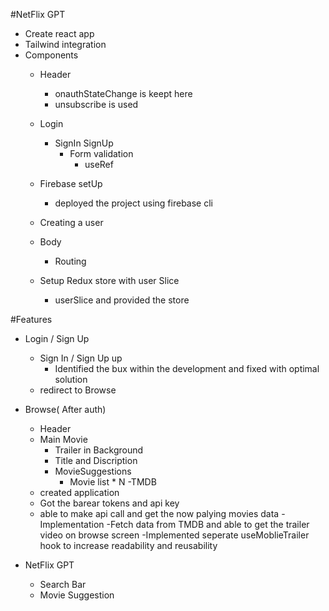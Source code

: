 #NetFlix GPT

- Create react app
- Tailwind integration
- Components
    - Header
        - onauthStateChange is keept here
        - unsubscribe is used
    - Login 
        - SignIn SignUp
            - Form validation
                - useRef

    - Firebase setUp
        - deployed the project using firebase cli
    - Creating a user            
    - Body
        - Routing
    
    - Setup Redux store with user Slice
        - userSlice and provided the store
    

#Features 
- Login / Sign Up
    -   Sign In / Sign Up  up 
        - Identified the bux within the development and 
        fixed with optimal solution
    -   redirect to Browse  
   


- Browse( After auth)
    - Header
    - Main Movie
        - Trailer in Background
        - Title and Discription
        - MovieSuggestions 
            - Movie list * N
-TMDB
    - created application 
    - Got the barear tokens and api key
    - able to make api call and get the now palying movies data
    -Implementation
        -Fetch data from TMDB and able to get the trailer video on browse screen
        -Implemented seperate useMoblieTrailer hook to increase readability and reusability

- NetFlix GPT 
     -  Search Bar 
     - Movie Suggestion

     